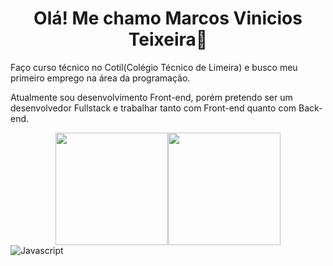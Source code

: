 <h1 align = "center">Olá! Me chamo Marcos Vinicios Teixeira👋</h1>

<p>Faço curso técnico no Cotil(Colégio Técnico de Limeira) e busco meu primeiro emprego na área da programação.</p>
<p>Atualmente sou desenvolvimento Front-end, porém pretendo ser um desenvolvedor Fullstack e trabalhar tanto com Front-end quanto com Back-end.</p>

<div style="display: flex; alignItems: center; justify-content: center;">
  <img height="180em" src="https://github-readme-stats.vercel.app/api?username=Marcos-Vinicios-dv&show_icons=true&theme=dracula&include_all_commits=true&count_private=true"/>
  <img height="180em" src="https://github-readme-stats.vercel.app/api/top-langs/?username=Marcos-Vinicios-dv&layout=compact&langs_count=16&theme=dracula"/>
</div>

<div>
<img align="center" alt="Javascript" src="https://icongr.am/devicon/javascript-original.svg?size=25&color=currentColor">
</div>
  
